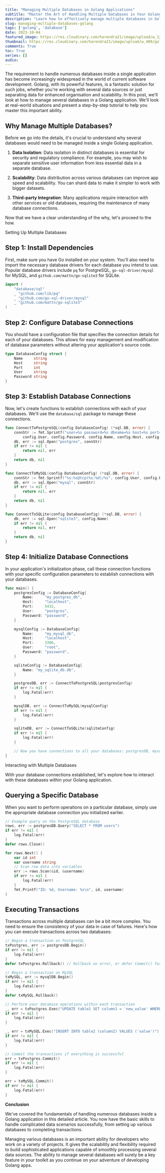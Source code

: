 ```yaml
---
title: "Managing Multiple Databases in Golang Applications"
subtitle: "Master the Art of Handling Multiple Databases in Your Golang Projects"
description: "Learn how to effectively manage multiple databases in Golang applications. Explore the reasons for managing multiple databases, setting up connections, and performing transactions across various databases."
slug: managing-multiple-databases-golang
tags: ['golang', 'database']
date: 2023-10-04
featured_image: https://res.cloudinary.com/harendra21/image/upload/w_1200/golangwithexample/golang-multi-db_elsojl.png
thumbnail: https://res.cloudinary.com/harendra21/image/upload/w_400/golangwithexample/golang-multi-db_elsojl.png
comments: True
toc: True
series: []
audio: 
---
```


The requirement to handle numerous databases inside a single application has become increasingly widespread in the world of current software development. Golang, with its powerful features, is a fantastic solution for such jobs, whether you're working with several data sources or just separating data for enhanced organisation and scalability. In this post, we'll look at how to manage several databases in a Golang application. We'll look at real-world situations and present a step-by-step tutorial to help you master this important ability.

## Why Manage Multiple Databases?

Before we go into the details, it's crucial to understand why several databases would need to be managed inside a single Golang application.

1. **Data Isolation**: Data isolation in distinct databases is essential for security and regulatory compliance. For example, you may wish to separate sensitive user information from less essential data in a separate database.

2. **Scalability**: Data distribution across various databases can improve app speed and scalability. You can shard data to make it simpler to work with bigger datasets.

3. **Third-party Integration**: Many applications require interaction with other services or old databases, requiring the maintenance of many database connections.

Now that we have a clear understanding of the why, let's proceed to the how.

Setting Up Multiple Databases

## Step 1: Install Dependencies

First, make sure you have Go installed on your system. You'll also need to import the necessary database drivers for each database you intend to use. Popular database drivers include `pq` for PostgreSQL, `go-sql-driver/mysql` for MySQL, and `github.com/mattn/go-sqlite3` for SQLite.

```go
import (
    "database/sql"
    _ "github.com/lib/pq"
    _ "github.com/go-sql-driver/mysql"
    _ "github.com/mattn/go-sqlite3"
)
```

## Step 2: Configure Database Connections

You should have a configuration file that specifies the connection details for each of your databases. This allows for easy management and modification of database parameters without altering your application's source code.

```go
type DatabaseConfig struct {
    Name     string
    Host     string
    Port     int
    User     string
    Password string
}
```

## Step 3: Establish Database Connections

Now, let's create functions to establish connections with each of your databases. We'll use the `database/sql` package to manage these connections.

```go
func ConnectToPostgreSQL(config DatabaseConfig) (*sql.DB, error) {
    connStr := fmt.Sprintf("user=%s password=%s dbname=%s host=%s port=%d sslmode=disable",
        config.User, config.Password, config.Name, config.Host, config.Port)
    db, err := sql.Open("postgres", connStr)
    if err != nil {
        return nil, err
    }
    return db, nil
}

func ConnectToMySQL(config DatabaseConfig) (*sql.DB, error) {
    connStr := fmt.Sprintf("%s:%s@tcp(%s:%d)/%s", config.User, config.Password, config.Host, config.Port, config.Name)
    db, err := sql.Open("mysql", connStr)
    if err != nil {
        return nil, err
    }
    return db, nil
}

func ConnectToSQLite(config DatabaseConfig) (*sql.DB, error) {
    db, err := sql.Open("sqlite3", config.Name)
    if err != nil {
        return nil, err
    }
    return db, nil
}
```

## Step 4: Initialize Database Connections

In your application's initialization phase, call these connection functions with your specific configuration parameters to establish connections with your databases.

```go
func main() {
    postgresConfig := DatabaseConfig{
        Name:     "my_postgres_db",
        Host:     "localhost",
        Port:     5432,
        User:     "postgres",
        Password: "password",
    }

    mysqlConfig := DatabaseConfig{
        Name:     "my_mysql_db",
        Host:     "localhost",
        Port:     3306,
        User:     "root",
        Password: "password",
    }

    sqliteConfig := DatabaseConfig{
        Name: "my_sqlite_db.db",
    }

    postgresDB, err := ConnectToPostgreSQL(postgresConfig)
    if err != nil {
        log.Fatal(err)
    }

    mysqlDB, err := ConnectToMySQL(mysqlConfig)
    if err != nil {
        log.Fatal(err)
    }

    sqliteDB, err := ConnectToSQLite(sqliteConfig)
    if err != nil {
        log.Fatal(err)
    }

    // Now you have connections to all your databases: postgresDB, mysqlDB, and sqliteDB
}
```

Interacting with Multiple Databases

With your database connections established, let's explore how to interact with these databases within your Golang application.

## Querying a Specific Database

When you want to perform operations on a particular database, simply use the appropriate database connection you initialized earlier.

```go
// Example query on the PostgreSQL database
rows, err := postgresDB.Query("SELECT * FROM users")
if err != nil {
    log.Fatal(err)
}
defer rows.Close()

for rows.Next() {
    var id int
    var username string
    // Scan row data into variables
    err := rows.Scan(&id, &username)
    if err != nil {
        log.Fatal(err)
    }
    fmt.Printf("ID: %d, Username: %s\n", id, username)
}
```

## Executing Transactions

Transactions across multiple databases can be a bit more complex. You need to ensure the consistency of your data in case of failures. Here's how you can execute transactions across two databases:

```go
// Begin a transaction on PostgreSQL
txPostgres, err := postgresDB.Begin()
if err != nil {
    log.Fatal(err)
}
defer txPostgres.Rollback() // Rollback on error, or defer Commit() for a successful transaction

// Begin a transaction on MySQL
txMySQL, err := mysqlDB.Begin()
if err != nil {
    log.Fatal(err)
}
defer txMySQL.Rollback()

// Perform your database operations within each transaction
_, err = txPostgres.Exec("UPDATE table1 SET column1 = 'new_value' WHERE id = 1")
if err != nil {
    log.Fatal(err)
}

_, err = txMySQL.Exec("INSERT INTO table2 (column2) VALUES ('value')")
if err != nil {
    log.Fatal(err)
}

// Commit the transactions if everything is successful
err = txPostgres.Commit()
if err != nil {
    log.Fatal(err)
}

err = txMySQL.Commit()
if err != nil {
    log.Fatal(err)
}
```

**Conclusion**

We've covered the fundamentals of handling numerous databases inside a Golang application in this detailed article. You now have the basic skills to handle complicated data scenarios successfully, from setting up various databases to completing transactions.

Managing various databases is an important ability for developers who work on a variety of projects. It gives the scalability and flexibility required to build sophisticated applications capable of smoothly processing several data sources. The ability to manage several databases will surely be a key feature in your toolkit as you continue on your adventure of developing Golang apps.

